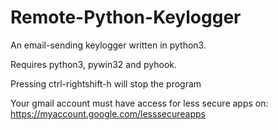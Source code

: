 # Remote-Python-Keylogger
An email-sending keylogger written in python3.

Requires python3, pywin32 and pyhook.

Pressing ctrl-rightshift-h will stop the program

Your gmail account must have access for less secure apps on: https://myaccount.google.com/lesssecureapps

